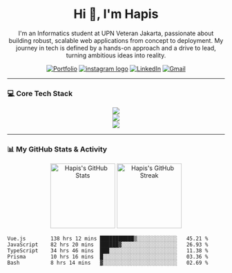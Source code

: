 <h1 align="center">Hi 👋, I'm Hapis</h1>
<p align="center">
I'm an Informatics student at UPN Veteran Jakarta, passionate about building robust, scalable web applications from concept to deployment. My journey in tech is defined by a hands-on approach and a drive to lead, turning ambitious ideas into reality.
</p>

<p align="center">
  <a href="https://hapishanipudin.com" target="_blank"><img src="https://img.shields.io/badge/Portfolio-252525?style=for-the-badge&logo=About.me&logoColor=white" alt="Portfolio"/></a>
  <a href="https://www.instagram.com/hapishanipudin/" target="_blank"><img src="https://img.shields.io/static/v1?message=Instagram&logo=instagram&label=&color=E4405F&logoColor=white&labelColor=&style=for-the-badge" alt="instagram logo"  /></a>
  <a href="https://linkedin.com/in/hapishanipudin" target="_blank"><img src="https://img.shields.io/badge/LinkedIn-0077B5?style=for-the-badge&logo=linkedin&logoColor=white" alt="LinkedIn"/></a>
  <a href="mailto:hapis.hanipuddin@gmail.com"><img src="https://img.shields.io/badge/Email-D14836?style=for-the-badge&logo=gmail&logoColor=white" alt="Gmail"/></a>
</p>

---

### 💻 Core Tech Stack
<p align="center">
  <img src="https://skillicons.dev/icons?i=vue,nuxt,js,ts,nodejs,express,go" />
  <br>
  <img src="https://skillicons.dev/icons?i=postgres,mongodb,prisma,redis,firebase" />
  <br>
  <img src="https://skillicons.dev/icons?i=aws,docker,git,github,vercel,figma,postman" />
</p>

---

### 📊 My GitHub Stats & Activity

<p align="center">
  <img height="150" src="https://github-readme-stats.vercel.app/api?username=HapisHanipudin&show_icons=true&theme=tokyonight&hide_border=true&rank_icon=github&count_private=true" alt="Hapis's GitHub Stats" />
  <img height="150" src="https://github-readme-streak-stats.herokuapp.com/?user=HapisHanipudin&theme=tokyonight&hide_border=true" alt="Hapis's GitHub Streak" />
</p>

<!--START_SECTION:waka-->

```text
Vue.js        138 hrs 12 mins ███████████▒░░░░░░░░░░░░░   45.21 %
JavaScript    82 hrs 20 mins  ██████▓░░░░░░░░░░░░░░░░░░   26.93 %
TypeScript    34 hrs 46 mins  ███░░░░░░░░░░░░░░░░░░░░░░   11.38 %
Prisma        10 hrs 16 mins  █░░░░░░░░░░░░░░░░░░░░░░░░   03.36 %
Bash          8 hrs 14 mins   ▓░░░░░░░░░░░░░░░░░░░░░░░░   02.69 %
```

<!--END_SECTION:waka-->

